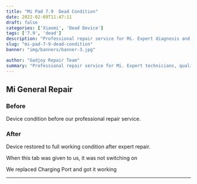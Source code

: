 ```yaml
---
title: "Mi Pad 7.9  Dead Condition"
date: 2022-02-09T11:47:11
draft: false
categories: ['Xiaomi', 'Dead Device']
tags: ['7.9', 'dead']
description: "Professional repair service for Mi. Expert diagnosis and quality repairs in Bangalore."
slug: "mi-pad-7-9-dead-condition"
banner: "img/banners/banner-3.jpg"

author: "Gadjoy Repair Team"
summary: "Professional repair service for Mi. Expert technicians, quality parts, warranty included."
---
```


## Mi General Repair

### Before

Device condition before our professional repair service.

### After

Device restored to full working condition after expert repair.

When this tab was given to us, it was not switching on

We replaced Charging Port and got it working

---